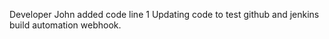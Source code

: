Developer John added code line 1
Updating code to test github and jenkins build automation webhook.
